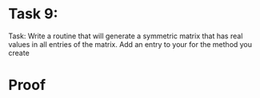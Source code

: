 # Task 9: 
Task: Write a routine that will generate a symmetric matrix that has real values in all entries of the matrix. Add an entry to your for the method you create 
# Proof
